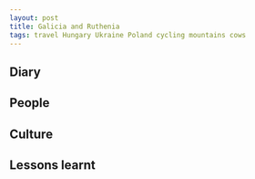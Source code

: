 ```yaml
---
layout: post
title: Galicia and Ruthenia
tags: travel Hungary Ukraine Poland cycling mountains cows
---
```


## Diary

## People

## Culture

## Lessons learnt
